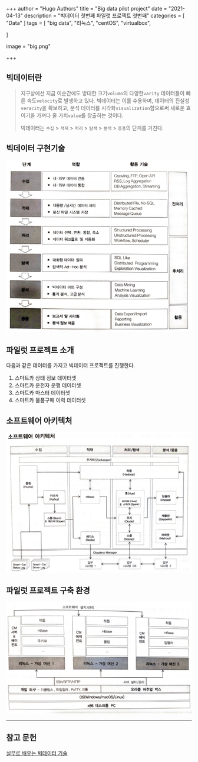 +++
author = "Hugo Authors"
title = "Big data pilot project"
date = "2021-04-13"
description = "빅데이터 첫번째 파일럿 프로젝트 첫번째"
categories = [
    "Data"
]
tags = [
    "big data", "리눅스", "centOS", "virtualbox",

]

image = "big.png"

+++



## 빅데이터란

>지구상에선 지금 이순간에도 방대한 크기`volumn`의 다양한`varity` 데이터들이 빠른 속도`velocity`로 발생하고 있다. 빅데이터는 이를 수용하며, 데이터의 진실성`veracity`을 확보하고, 분석 데이터를 시각화`visualization`함으로써 새로운 효이기을 가져다 줄 가치`value`를 창출하는 것이다.
>
>빅데이터는 `수집` > `적재` > `처리` > `탐색` > `분석` > `응용`의 단계를 거친다.

## 빅데이터 구현기술

![](structure.PNG)



## 파일럿 프로젝트 소개

다음과 같은 데이터를 가지고 빅데이터 프로젝트를 진행한다.

1. 스마트카 상태 정보 데이터셋
2. 스마트카 운전자 운행 데이터셋
3. 스마트카 마스터 데이터셋
4. 스마트카 물품구매 이력 데이터셋

## 소프트웨어 아키텍처

![](sw.PNG)

## 파일럿 프로젝트 구축 환경

![](project.png)

---

## 참고 문헌

[실무로 배우는 빅데이터 기술](https://wikibook.co.kr/bigdata2nd/)

